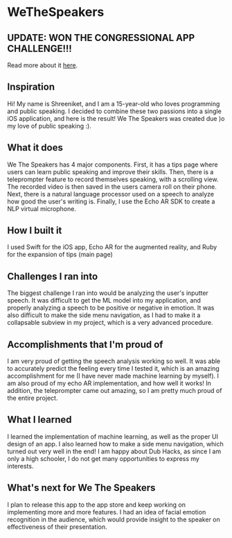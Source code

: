# WeTheSpeakers

## **UPDATE: WON THE CONGRESSIONAL APP CHALLENGE!!!**
Read more about it [here](https://www.congressionalappchallenge.us/20-pa06/).

## Inspiration
Hi! My name is Shreeniket, and I am a 15-year-old who loves programming and public speaking. I decided to combine these two passions into a single iOS application, and here is the result! We The Speakers was created due )o my love of public speaking :).

## What it does
We The Speakers has 4 major components. First, it has a tips page where users can learn public speaking and improve their skills. Then, there is a teleprompter feature to record themselves speaking, with a scrolling view. The recorded video is then saved in the users camera roll on their phone. Next, there is a natural language processor used on a speech to analyze how good the user's writing is. Finally, I use the Echo AR SDK to create a NLP virtual microphone.

## How I built it
I used Swift for the iOS app, Echo AR for the augmented reality, and Ruby for the expansion of tips (main page)

## Challenges I ran into
The biggest challenge I ran into would be analyzing the user's inputter speech. It was difficult to get the ML model into my application, and properly analyzing a speech to be positive or negative in emotion. It was also difficult to make the side menu navigation, as I had to make it a collapsable subview in my project, which is a very advanced procedure.

## Accomplishments that I'm proud of
I am very proud of getting the speech analysis working so well. It was able to accurately predict the feeling every time I tested it, which is an amazing accomplishment for me (I have never made machine learning by myself). I am also proud of my echo AR implementation, and how well it works! In addition, the teleprompter came out amazing, so I am pretty much proud of the entire project.

## What I learned
I learned the implementation of machine learning, as well as the proper UI design of an app. I also learned how to make a side menu navigation, which turned out very well in the end! I am happy about Dub Hacks, as since I am only a high schooler, I do not get many opportunities to express my interests.

## What's next for We The Speakers
I plan to release this app to the app store and keep working on implementing more and more features. I had an idea of facial emotion recognition in the audience, which would provide insight to the speaker on effectiveness of their presentation.
